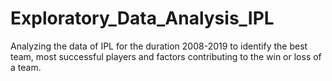 # Exploratory_Data_Analysis_IPL

Analyzing the data of IPL for the duration 2008-2019 to identify the best team, most successful players and factors contributing to the win or loss of a team.
